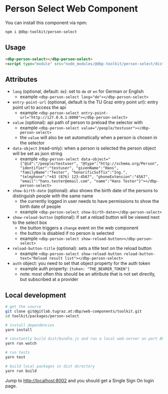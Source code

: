 # Person Select Web Component

You can install this component via npm:

```bash
npm i @dbp-toolkit/person-select
```

## Usage

```html
<dbp-person-select></dbp-person-select>
<script type="module" src="node_modules/@dbp-toolkit/person-select/dist/dbp-person-select.js"></script>
```

## Attributes

- `lang` (optional, default: `de`): set to `de` or `en` for German or English
    - example `<dbp-person-select lang="de"></dbp-person-select>`
- `entry-point-url` (optional, default is the TU Graz entry point url): entry point url to access the api
    - example `<dbp-person-select entry-point-url="http://127.0.0.1:8000"></dbp-person-select>`
- `value` (optional): api path of person to preload the selector with
    - example `<dbp-person-select value="/people/testuser"></dbp-person-select>`
    - the `value` will also be set automatically when a person is chosen in the selector
- `data-object` (read-only): when a person is selected the person object will be set as json string
    - example `<dbp-person-select data-object="{"@id":"/people/testuser", "@type":"http://schema.org/Person", "identifier":"testuser", "givenName":"Hans", "familyName":"Tester", "honorificSuffix":"Ing.", "telephone":"+43 (876) 123-4567", "phoneExtension":"4567", "email":"hans.tester@email.com", "name":"Hans Tester"}"></dbp-person-select>`
- `show-birth-date` (optional): also shows the birth date of the persons to distinguish people with the same name
    - the currently logged in user needs to have permissions to show the birth date of people
    - example `<dbp-person-select show-birth-date></dbp-person-select>`
- `show-reload-button` (optional): if set a reload button will be viewed next to the select box
    - the button triggers a `change` event on the web component
    - the button is disabled if no person is selected
    - example `<dbp-person-select show-reload-button></dbp-person-select>`
- `reload-button-title` (optional): sets a title text on the reload button
    - example `<dbp-person-select show-reload-button reload-button-text="Reload result list"></dbp-person-select>`
- `auth` object: you need to set that object property for the auth token
    - example auth property: `{token: "THE_BEARER_TOKEN"}`
    - note: most often this should be an attribute that is not set directly, but subscribed at a provider

## Local development

```bash
# get the source
git clone git@gitlab.tugraz.at:dbp/web-components/toolkit.git
cd toolkit/packages/person-select

# install dependencies
yarn install

# constantly build dist/bundle.js and run a local web-server on port 8002 
yarn run watch

# run tests
yarn test

# build local packages in dist directory
yarn run build
```

Jump to <http://localhost:8002> and you should get a Single Sign On login page.
